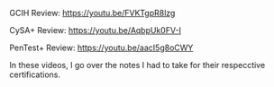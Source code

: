 GCIH Review: https://youtu.be/FVKTgpR8lzg

CySA+ Review: https://youtu.be/AqbpUk0FV-I

PenTest+ Review: https://youtu.be/aacI5g8oCWY

In these videos, I go over the notes I had to take for their respecctive certifications. 